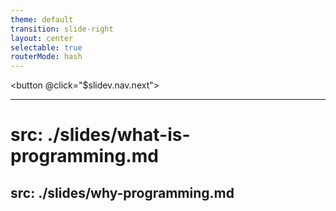 ```yaml
---
theme: default
transition: slide-right
layout: center
selectable: true
routerMode: hash
---
```


<button @click="$slidev.nav.next">
  <mdi-chevron-double-left class="text-4xl text-zinc-600 hover:text-zinc-100 active:scale-90" />
</button>

---
# src: ./slides/what-is-programming.md
src: ./slides/why-programming.md
---
